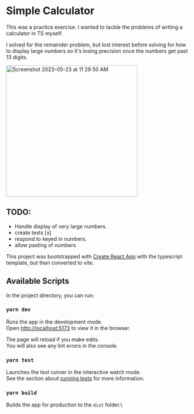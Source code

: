 # Simple Calculator

This was a practice exercise. I wanted to tackle the problems of writing a calculator in TS myself. 

I solved for the remainder problem, but lost interest before solving for how to display large numbers so it&apos;s losing precision once the numbers get past 13 digits.

<img width="358" alt="Screenshot 2023-05-23 at 11 29 50 AM" src="https://github.com/skullyflower/hello-calculator/assets/23393335/4717a0f2-d952-4f07-bb29-eaf4f944e5d4">

## TODO:

- Handle display of very large numbers.
- create tests [x]
- respond to keyed in numbers.
- allow pasting of numbers

This project was bootstrapped with [Create React App](https://github.com/facebook/create-react-app) with the typescript template, but then converted to vite.

## Available Scripts

In the project directory, you can run:

### `yarn dev`

Runs the app in the development mode.\
Open [http://localhost:5173](http://localhost:5173) to view it in the browser.

The page will reload if you make edits.\
You will also see any lint errors in the console.

### `yarn test`

Launches the test runner in the interactive watch mode.\
See the section about [running tests](https://facebook.github.io/create-react-app/docs/running-tests) for more information.

### `yarn build`

Builds the app for production to the `dist` folder.\

